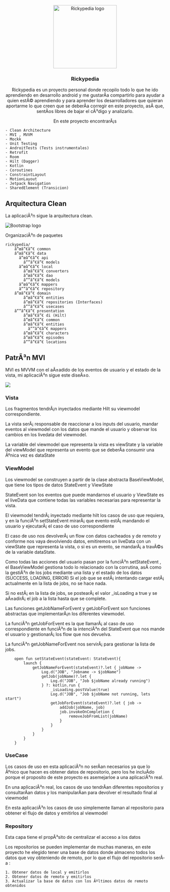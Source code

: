 <p align="center">
    <img src="https://i.imgur.com/2cxIrxH.png" alt="Rickypedia logo" width="200">
</p>

<h3 align="center">Rickypedia</h3>

<p align="center">
    Rickypedia es un proyecto personal donde recopilo todo lo que he ido aprendiendo en desarrollo android y me gustarÃ­a compartirlo para ayudar a quien estÃ© aprendiendo y para aprender los desarrolladores que quieran aportarme lo que creen que se deberÃ­a corregir en este proyecto, asÃ­ que, sentÃ­os libres de bajar el cÃ³digo y analizarlo.
</p>
<p align="center">
    En este proyecto encontrarÃ¡s
    
    - Clean Architecture
    - MVI , MVVM
    - Mockk
    - Unit Testing
    - AndroitTests (Tests instrumentales)
    - Retrofit
    - Room
    - Hilt (Dagger)
    - Kotlin
    - Coroutines
    - ConstraintLayout
    - MotionLayout
    - Jetpack Navigation
    - SharedElement (Transicion)
</p>

## Arquitectura Clean

La aplicaciÃ³n sigue la arquitectura clean.

<img src="https://res.cloudinary.com/practicaldev/image/fetch/s--20jzrmPl--/c_limit%2Cf_auto%2Cfl_progressive%2Cq_auto%2Cw_880/https://thepracticaldev.s3.amazonaws.com/i/34fsbx5oopko835yl8bj.jpg" alt="Bootstrap logo">

OrganizaciÃ³n de paquetes

```text
rickypedia/
    â”œâ”€â”€ common
    â”œâ”€â”€ data
      â”œâ”€â”€ api
        â””â”€â”€ models
      â”œâ”€â”€ local
        â”œâ”€â”€ converters
        â”œâ”€â”€ dao
        â””â”€â”€ models
      â”œâ”€â”€ mappers
      â””â”€â”€ repository
    â”œâ”€â”€ domain
        â”œâ”€â”€ entities
        â”œâ”€â”€ repositories (Interfaces)
        â””â”€â”€ usecases
    â””â”€â”€ presentation
        â”œâ”€â”€ di (Hilt)
        â”œâ”€â”€ common
        â”œâ”€â”€ entities
          â””â”€â”€ mappers
        â”œâ”€â”€ characters
        â”œâ”€â”€ episodes
        â””â”€â”€ locations
```

## PatrÃ³n MVI

<p>MVI es MVVM con el aÃ±adido de los eventos de usuario y el estado de la vista, mi aplicaciÃ³n sigue este diseÃ±o.</p>

<img src="https://i.imgur.com/aqrFJJA.png">

### Vista
<p>Los fragmentos tendrÃ¡n inyectados mediante Hilt su viewmodel correspondiente.</p>
<p>La vista serÃ¡ responsable de reaccionar a los inputs del usuario, mandar eventos al viewmodel con los datos que mande el usuario y observar los cambios en los livedata del viewmodel.</p>
<p>La variable del viewmodel que representa la vista es viewState y la variable del viewModel que representa un evento que se deberÃ­a consumir una Ãºnica vez es dataState</p>


### ViewModel
<p>Los viewmodel se construyen a partir de la clase abstracta BaseViewModel, que tiene los tipos de datos StateEvent y ViewState</p>
<p>StateEvent son los eventos que puede mandarnos el usuario y ViewState es el liveData que contiene todas las variables necesarias para representar la vista.</p>
<p>El viewmodel tendrÃ¡ inyectado mediante hilt los casos de uso que requiera, y en la funciÃ³n setStateEvent mirarÃ¡ que evento estÃ¡ mandando el usuario y ejecutarÃ¡ el caso de uso correspondiente</p>
<p>El caso de uso nos devolverÃ¡ un flow con datos cacheados y de remoto y conforme nos vaya devolviendo datos, emitiremos un liveData con un viewState que representa la vista, o si es un evento, se mandarÃ¡ a travÃ©s de la variable dataState.</p>

<p>Como todas las acciones del usuario pasan por la funciÃ³n setStateEvent , el BaseViewModel gestiona todo lo relacionado con la corrutina, asÃ­ como la gestiÃ³n de los jobs mediante una lista y el estado de los datos (SUCCESS, LOADING, ERROR)
Si el job que se estÃ¡ intentando cargar estÃ¡ actualmente en la lista de jobs, no se hace nada. </p>
<p>Si no estÃ¡ en la lista de jobs, se postearÃ¡ el valor _isLoading a true y se aÃ±adirÃ¡ el job a la lista hasta que se complete.</p>
<p>Las funciones getJobNameForEvent y getJobForEvent son funciones abstractas que implementarÃ¡n los diferentes viewmodel.</p>
<p>La funciÃ³n getJobForEvent es la que llamarÃ¡ al caso de uso correspondiente en funciÃ³n de la intenciÃ³n del StateEvent que nos mande el usuario y gestionarÃ¡ los flow que nos devuelva.</p>
<p>La funciÃ³n getJobNameForEvent nos servirÃ¡ para gestionar la lista de jobs.</p>

```text
    open fun setStateEvent(stateEvent: StateEvent){
        launch {
            getJobNameForEvent(stateEvent)?.let { jobName ->
                Log.d("JOB", "Jobname -> $jobName")
                getJob(jobName)?.let {
                    Log.d("JOB", "Job $jobName already running")
                } ?: kotlin.run {
                    _isLoading.postValue(true)
                    Log.d("JOB", "Job $jobName not running, lets start")
                    getJobForEvent(stateEvent)?.let { job ->
                        addJob(jobName, job)
                        job.invokeOnCompletion {
                            removeJobFromList(jobName)
                        }
                    }
                }
            }
        }
    }
```

### UseCase
<p>Los casos de uso en esta aplicaciÃ³n no serÃ­an necesarios ya que lo Ãºnico que hacen es obtener datos de repositorio, pero los he incluÃ­do porque el proposito de este proyecto es asemejarloe a una aplicaciÃ³n real.</p>
<p>En una aplicaciÃ³n real, los casos de uso tendrÃ­an diferentes repositorios y consultarÃ­an datos y los manipularÃ­an para devolver el resultado final al viewmodel</p>

<p>En esta aplicaciÃ³n los casos de uso simplemente llaman al repositorio para obtener el flujo de datos y emitirlos al viewmodel</p>


### Repository
<p>Esta capa tiene el propÃ³sito de centralizar el acceso a los datos</p>
<p>Los repositorios se pueden implementar de muchas maneras, en este proyecto he elegido tener una base de datos donde almaceno todos los datos que voy obteniendo de remoto, por lo que el flujo del repositorio serÃ­a : </p>

```text
1. Obtener datos de local y emitirlos
2. Obtener datos de remoto y emitirlos
3. Actualizar la base de datos con los Ãºltimos datos de remoto obtenidos
```

